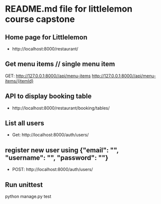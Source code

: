 # README.md file for littlelemon course capstone

## Home page for Littlelemon
- http://localhost:8000/restaurant/

##  Get menu items // single menu item
GET: http://127.0.0.1:8000//api/menu-items
    http://127.0.0.1:8000//api/menu-items/{itemId}

## API to display booking table 
- http://localhost:8000/restaurant/booking/tables/


## List all users 
- Get:  http://localhost:8000/auth/users/

## register new user using {"email": "", "username": "", "password": ""}
- POST: http://localhost:8000/auth/users/


## Run unittest
python manage.py test
